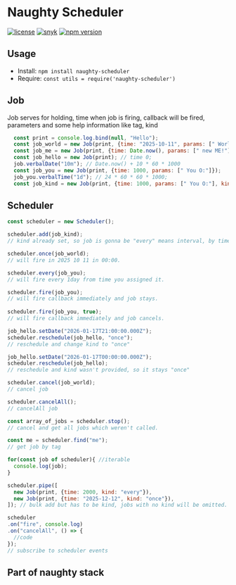 # Naughty Scheduler
[![license](https://img.shields.io/badge/license-MIT-blue.svg)](https://github.com/NaughtySora/naughty-scheduler/blob/master/LICENSE)
[![snyk](https://snyk.io/test/github/NaughtySora/naughty-scheduler/badge.svg)](https://snyk.io/test/github/NaughtySora/naughty-scheduler)
[![npm version](https://badge.fury.io/js/naughty-scheduler.svg)](https://badge.fury.io/js/naughty-scheduler)

## Usage
- Install: `npm install naughty-scheduler`
- Require: `const utils = require('naughty-scheduler')`

## Job

Job serves for holding, time when job is firing, callback will be fired, parameters and some help information like tag, kind

```js
  const print = console.log.bind(null, "Hello");
  const job_world = new Job(print, {time: "2025-10-11", params: [" World!"]});
  const job_me = new Job(print, {time: Date.now(), params: [" new ME!"], tag: "me"});
  const job_hello = new Job(print); // time 0;
  job.verbalDate("10m"); // Date.now() + 10 * 60 * 1000
  const job_you = new Job(print, {time: 1000, params: [" You O:"]});
  job_you.verbalTime("1d"); // 24 * 60 * 60 * 1000;
  const job_kind = new Job(print, {time: 1000, params: [" You O:"], kind: "every"});
```

## Scheduler

```js
const scheduler = new Scheduler();

scheduler.add(job_kind);
// kind already set, so job is gonna be "every" means interval, by time(1000);

scheduler.once(job_world);
// will fire in 2025 10 11 in 00:00.

scheduler.every(job_you);
// will fire every 1day from time you assigned it.

scheduler.fire(job_you);
// will fire callback immediately and job stays.
 
scheduler.fire(job_you, true);
// will fire callback immediately and job cancels.

job_hello.setDate("2026-01-17T21:00:00.000Z");
scheduler.reschedule(job_hello, "once");
// reschedule and change kind to "once"

job_hello.setDate("2026-01-17T00:00:00.000Z");
scheduler.reschedule(job_hello);
// reschedule and kind wasn't provided, so it stays "once"

scheduler.cancel(job_world);
// cancel job

scheduler.cancelAll();
// cancelAll job

const array_of_jobs = scheduler.stop();
// cancel and get all jobs which weren't called.

const me = scheduler.find("me");
// get job by tag

for(const job of scheduler){ //iterable
  console.log(job);
}

scheduler.pipe([
  new Job(print, {time: 2000, kind: "every"}),
  new Job(print, {time: "2025-12-12", kind: "once"}),
]); // bulk add but has to be kind, jobs with no kind will be omitted.

scheduler
.on("fire", console.log)
.on("cancelAll", () => {
  //code
});
// subscribe to scheduler events
```

## Part of naughty stack
